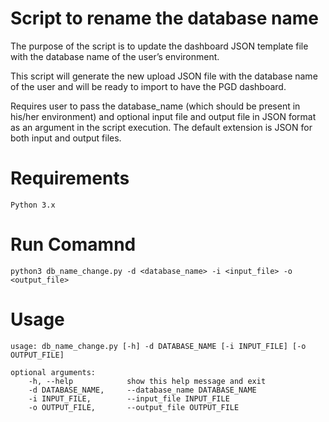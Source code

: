 # Script to rename the database name 

The purpose of the script is to update the dashboard JSON template file with the database name of the user’s environment. 

This script will generate the new upload JSON file with the database name of the user and will be ready to import to have the PGD dashboard.  

Requires user to pass the database_name (which should be present in his/her environment) and optional input file and output file in JSON format as an argument in the script execution. The default extension is JSON for both input and output files. 

# Requirements

    Python 3.x 

# Run Comamnd

    python3 db_name_change.py -d <database_name> -i <input_file> -o <output_file>

# Usage
    usage: db_name_change.py [-h] -d DATABASE_NAME [-i INPUT_FILE] [-o OUTPUT_FILE]

    optional arguments:
        -h, --help            show this help message and exit
        -d DATABASE_NAME,     --database_name DATABASE_NAME
        -i INPUT_FILE,        --input_file INPUT_FILE
        -o OUTPUT_FILE,       --output_file OUTPUT_FILE
